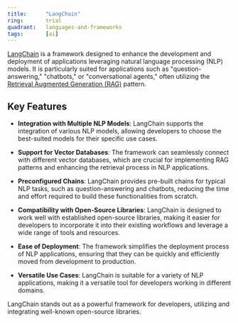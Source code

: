 ```yaml
---
title:      "LangChain"
ring:       trial
quadrant:   languages-and-frameworks
tags:       [ai]
---
```


[LangChain](https://github.com/langchain-ai/langchain) is a framework designed to enhance the development and deployment of applications leveraging natural language processing (NLP) models. It is particularly suited for applications such as "question-answering," "chatbots," or "conversational agents," often utilizing the [Retrieval Augmented Generation (RAG)](/methods-and-patterns/retrieval-augmented-generation/) pattern.

## Key Features

- **Integration with Multiple NLP Models**: LangChain supports the integration of various NLP models, allowing developers to choose the best-suited models for their specific use cases.

- **Support for Vector Databases**: The framework can seamlessly connect with different vector databases, which are crucial for implementing RAG patterns and enhancing the retrieval process in NLP applications.

- **Preconfigured Chains**: LangChain provides pre-built chains for typical NLP tasks, such as question-answering and chatbots, reducing the time and effort required to build these functionalities from scratch.

- **Compatibility with Open-Source Libraries**: LangChain is designed to work well with established open-source libraries, making it easier for developers to incorporate it into their existing workflows and leverage a wide range of tools and resources.

- **Ease of Deployment**: The framework simplifies the deployment process of NLP applications, ensuring that they can be quickly and efficiently moved from development to production.

- **Versatile Use Cases**: LangChain is suitable for a variety of NLP applications, making it a versatile tool for developers working in different domains.

LangChain stands out as a powerful framework for developers, utilizing and integrating well-known open-source libraries.

